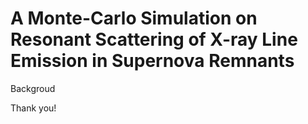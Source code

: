 <!-- slide -->
# A Monte-Carlo Simulation on Resonant Scattering of X-ray Line Emission in Supernova Remnants
<!-- slide -->
Backgroud
<!-- slide -->
Thank you!
